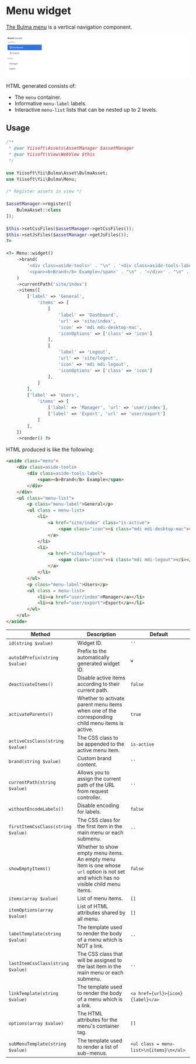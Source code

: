# Menu widget

[The Bulma menu](https://bulma.io/documentation/components/menu/) is a vertical navigation component.

<p align="center">
    <img src="images/menu.png">
</p>

HTML generated consists of:
- The `menu` container.
- Informative `menu-label` labels.
- Interactive `menu-list` lists that can be nested up to 2 levels.

## Usage

```php
/**
 * @var Yiisoft\Assets\AssetManager $assetManager
 * @var Yiisoft\View\WebView $this
 */

use Yiisoft\Yii\Bulma\Asset\BulmaAsset;
use Yiisoft\Yii\Bulma\Menu;

/* Register assets in view */

$assetManager->register([
    BulmaAsset::class
]);

$this->setCssFiles($assetManager->getCssFiles());
$this->setJsFiles($assetManager->getJsFiles());
?>

<?= Menu::widget()
    ->brand(
        '<div class=aside-tools>' . "\n" . '<div class=aside-tools-label>' . "\n" .
        '<span><b>Brand</b> Example</span>' . "\n" . '</div>' . "\n" . '</div>'
    )
    ->currentPath('site/index')
    ->items([
        ['label' => 'General',
            'items' => [
                [
                    'label' => 'Dashboard',
                    'url' => 'site/index',
                    'icon' => 'mdi mdi-desktop-mac',
                    'iconOptions' => ['class' => 'icon']
                ],
                [
                    'label' => 'Logout',
                    'url' => 'site/logout',
                    'icon' => 'mdi mdi-logout',
                    'iconOptions' => ['class' => 'icon']
                ],
            ]
        ],
        ['label' => 'Users',
            'items' => [
                ['label' => 'Manager', 'url' => 'user/index'],
                ['label' => 'Export', 'url' => 'user/export']
            ]
        ],
    ])
    ->render() ?>
```

HTML produced is like the following:

```html
<aside class="menu">
    <div class=aside-tools>
        <div class=aside-tools-label>
            <span><b>Brand</b> Example</span>
        </div>
    </div>
    <ul class="menu-list">
        <p class="menu-label">General</p>
        <ul class = menu-list>
            <li>
                <a href="site/index" class="is-active">
                    <span class="icon"><i class="mdi mdi-desktop-mac"></i></span>Dashboard
                </a>
            </li>
            <li>
                <a href="site/logout">
                    <span class="icon"><i class="mdi mdi-logout"></i></span>Logout
                </a>
            </li>
        </ul>
        <p class="menu-label">Users</p>
        <ul class = menu-list>
            <li><a href="user/index">Manager</a></li>
            <li><a href="user/export">Export</a></li>
        </ul>
    </ul>
</aside>
```

Method | Description | Default
-------|-------------|---------
`id(string $value)` | Widget ID. | `''`
`autoIdPrefix(string $value)` | Prefix to the automatically generated widget ID. | `w`
`deactivateItems()` | Disable active items according to their current path. | `false`
`activateParents()` | Whether to activate parent menu items when one of the corresponding child menu items is active. | `true`
`activeCssClass(string $value)` | The CSS class to be appended to the active menu item. | `is-active`
`brand(string $value)` | Custom brand content. | `''`
`currentPath(string $value)` | Allows you to assign the current path of the URL from request controller. | `''`
`withoutEncodeLabels()` | Disable encoding for labels. | `false`
`firstItemCssClass(string $value)` | The CSS class for the first item in the main menu or each submenu. | `''`
`showEmptyItems()` | Whether to show empty menu items. An empty menu item is one whose `url` option is not set and which has no visible child menu items. | `false`
`items(array $value)` | List of menu items. | `[]`
`itemOptions(array $value)` | List of HTML attributes shared by all menu. | `[]`
`labelTemplate(string $value)`| The template used to render the body of a menu which is NOT a link. | `''`
`lastItemCssClass(string $value)` | The CSS class that will be assigned to the last item in the main menu or each submenu. | `''`
`linkTemplate(string $value)` | The template used to render the body of a menu which is a link. | `<a href={url}>{icon}{label}</a>`
`options(array $value)` | The HTML attributes for the menu's container tag. | `[]`
`subMenuTemplate(string $value)` | The template used to render a list of sub-menus. | `<ul class = menu-list>\n{items}\n</ul>`
